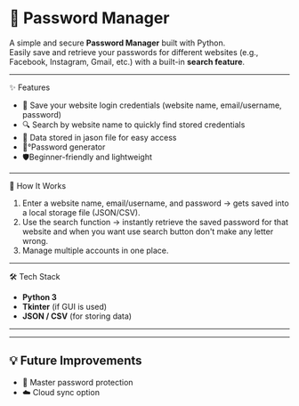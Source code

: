 # 🔑 Password Manager

A simple and secure **Password Manager** built with Python.  
Easily save and retrieve your passwords for different websites (e.g., Facebook, Instagram, Gmail, etc.) with a built-in **search feature**.

---

✨ Features
- 📂 Save your website login credentials (website name, email/username, password)  
- 🔍 Search by website name to quickly find stored credentials  
- 💾 Data stored in jason file for easy access  
- 🔐°Password generator
- 🛡️Beginner-friendly and lightweight
  

---

🚀 How It Works
1. Enter a website name, email/username, and password → gets saved into a local storage file (JSON/CSV).  
2. Use the search function → instantly retrieve the saved password for that website and when you want use search button don't make any letter wrong.  
3. Manage multiple accounts in one place.  

---

🛠️ Tech Stack
- **Python 3**  
- **Tkinter** (if GUI is used)  
- **JSON / CSV** (for storing data)  

---

---

## 💡 Future Improvements 
- 🔏 Master password protection  
- ☁️ Cloud sync option  
